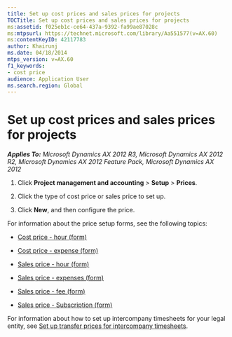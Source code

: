 ```yaml
---
title: Set up cost prices and sales prices for projects
TOCTitle: Set up cost prices and sales prices for projects
ms:assetid: f025eb1c-ce64-437a-9392-fa99ae87028c
ms:mtpsurl: https://technet.microsoft.com/library/Aa551577(v=AX.60)
ms:contentKeyID: 42117783
author: Khairunj
ms.date: 04/18/2014
mtps_version: v=AX.60
f1_keywords:
- cost price
audience: Application User
ms.search.region: Global
---
```


# Set up cost prices and sales prices for projects 


_**Applies To:** Microsoft Dynamics AX 2012 R3, Microsoft Dynamics AX 2012 R2, Microsoft Dynamics AX 2012 Feature Pack, Microsoft Dynamics AX 2012_

1.  Click **Project management and accounting** \> **Setup** \> **Prices**.

2.  Click the type of cost price or sales price to set up.

3.  Click **New**, and then configure the price.

For information about the price setup forms, see the following topics:

  - [Cost price - hour (form)](https://technet.microsoft.com/library/aa572459\(v=ax.60\))

  - [Cost price - expense (form)](https://technet.microsoft.com/library/aa571745\(v=ax.60\))

  - [Sales price - hour (form)](https://technet.microsoft.com/library/aa634053\(v=ax.60\))

  - [Sales price - expenses (form)](https://technet.microsoft.com/library/aa599787\(v=ax.60\))

  - [Sales price - fee (form)](https://technet.microsoft.com/library/aa575091\(v=ax.60\))

  - [Sales price - Subscription (form)](https://technet.microsoft.com/library/aa583956\(v=ax.60\))

For information about how to set up intercompany timesheets for your legal entity, see [Set up transfer prices for intercompany timesheets](set-up-transfer-prices-for-intercompany-timesheets.md).

  


